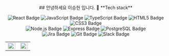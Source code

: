 <div align =center>
## 안녕하세요 이승헌 입니다.  👋
**Tech stack**

  ![React Badge](https://img.shields.io/badge/react-00ADD8?style=flat-square&logo=react&logoColor=white)
  ![JavaScript Badge](https://img.shields.io/badge/javascript-F7DF1E?style=flat-square&logo=javascript&logoColor=white)
  ![TypeScript Badge](https://img.shields.io/badge/typescript-3178C6?style=flat-square&logo=typescript&logoColor=white)
  ![HTML5 Badge](https://img.shields.io/badge/HTML5-E34F26?style=flat-square&logo=HTML5&logoColor=white)
  ![CSS3 Badge](https://img.shields.io/badge/CSS3-1572B6?style=flat-square&logo=CSS3&logoColor=white)
  <br>
  ![Node.js Badge](https://img.shields.io/badge/Node.js-2dcc62?style=flat-square&logo=Node.js&logoColor=white)
  ![Express Badge](https://img.shields.io/badge/express-000000?style=flat-square&logo=Express&logoColor=white)
  ![PostgreSQL Badge](https://img.shields.io/badge/PostgreSQL-4169E1?style=flat-square&logo=PostgreSQL&logoColor=white)
  <br>
  ![Jira Badge](https://img.shields.io/badge/Jira-0052CC?style=flat-square&logo=Jira&logoColor=white)
  ![Git Badge](https://img.shields.io/badge/Git-F05032?style=flat-square&logo=Git&logoColor=white)
  ![Slack Badge](https://img.shields.io/badge/Slack-4A154B?style=flat-square&logo=Slack&logoColor=white)

<table><tr><td valign="top" width="50%">
  
  <img src = "https://github-readme-stats.vercel.app/api?username=jfmam&show_icons=true&hide_border=true" align="left" style = "width: 100%"/>
  
  </td><td valign="top" width="50%">

  <img src = "https://github-readme-stats.vercel.app/api/top-langs/?username=jfmam&layout=compact&hide_border=true" align="left" style = "width: 100%"/>

</td></tr></table>  
</div>
